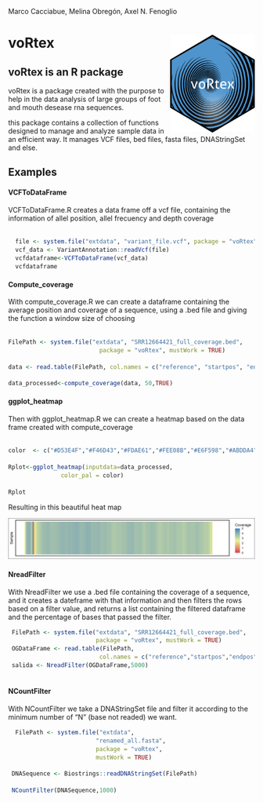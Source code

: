 Marco Cacciabue, Melina Obregón, Axel N. Fenoglio

<!-- README.md is generated from README.Rmd. Please edit that file -->

# **voRtex** <img src='man/Figures/hex2.png' style="float:right; height:200px;"/>

## **voRtex** is an R package

voRtex is a package created with the purpose to help in the data
analysis of large groups of foot and mouth desease rna sequences.

this package contains a collection of functions designed to manage and
analyze sample data in an efficient way. It manages VCF files, bed
files, fasta files, DNAStringSet and else.

## Examples

#### VCFToDataFrame

VCFToDataFrame.R creates a data frame off a vcf file, containing the
information of allel position, allel frecuency and depth coverage

``` r

  file <- system.file("extdata", "variant_file.vcf", package = "voRtex", mustWork = TRUE)
  vcf_data <- VariantAnnotation::readVcf(file)
  vcfdataframe<-VCFToDataFrame(vcf_data)
  vcfdataframe
```

#### Compute_coverage

With compute_coverage.R we can create a dataframe containing the average
position and coverage of a sequence, using a .bed file and giving the
function a window size of choosing

``` r

FilePath <- system.file("extdata", "SRR12664421_full_coverage.bed",
                          package = "voRtex", mustWork = TRUE)

data <- read.table(FilePath, col.names = c("reference", "startpos", "endpos", "coverage"))

data_processed<-compute_coverage(data, 50,TRUE)

```

#### ggplot_heatmap

Then with ggplot_heatmap.R we can create a heatmap based on the data
frame created with compute_coverage

``` r

color  <- c("#D53E4F","#F46D43","#FDAE61","#FEE08B","#E6F598","#ABDDA4","#66C2A5","#3288BD")

Rplot<-ggplot_heatmap(inputdata=data_processed,
               color_pal = color)

Rplot
```

Resulting in this beautiful heat map

![SRR12664421_Heatmap](Rplot.png)

#### NreadFilter

With NreadFilter we use a .bed file containing the coverage of a
sequence, and it creates a dateframe with that information and then
filters the rows based on a filter value, and returns a list containing
the filtered dataframe and the percentage of bases that passed the
filter.

``` r
 FilePath <- system.file("extdata", "SRR12664421_full_coverage.bed",
                         package = "voRtex", mustWork = TRUE)
 OGDataFrame <- read.table(FilePath,
                          col.names = c("reference","startpos","endpos","nreads"))
 salida <- NreadFilter(OGDataFrame,5000)
 
```

#### NCountFilter

With NCountFilter we take a DNAStringSet file and filter it according to
the minimum number of “N” (base not readed) we want.

``` r
  FilePath <- system.file("extdata",
                         "renamed_all.fasta",
                         package = "voRtex",
                         mustWork = TRUE)

 DNASequence <- Biostrings::readDNAStringSet(FilePath)

 NCountFilter(DNASequence,1000)
 
```

